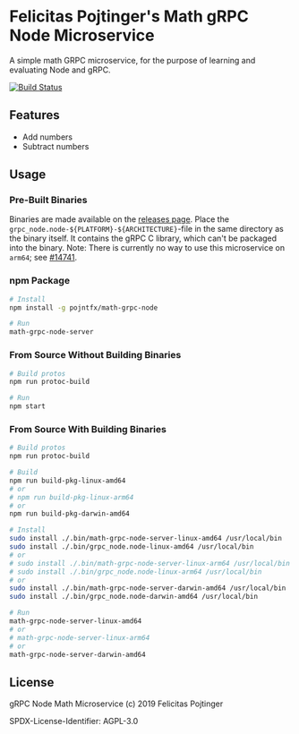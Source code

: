 # Felicitas Pojtinger's Math gRPC Node Microservice

A simple math GRPC microservice, for the purpose of learning and evaluating Node and gRPC.

[![Build Status](https://travis-ci.com/pojntfx/math-grpc-node.svg?branch=master)](https://travis-ci.com/pojntfx/math-grpc-node)

## Features

- Add numbers
- Subtract numbers

## Usage

### Pre-Built Binaries

Binaries are made available on the [releases page](https://github.com/pojntfx/math-grpc-node/releases/latest). Place the `grpc_node.node-${PLATFORM}-${ARCHITECTURE}`-file in the same directory as the binary itself. It contains the gRPC C library, which can't be packaged into the binary. Note: There is currently no way to use this microservice on `arm64`; see [#14741](https://github.com/grpc/grpc/issues/14741).

### npm Package

```bash
# Install
npm install -g pojntfx/math-grpc-node

# Run
math-grpc-node-server
```

### From Source Without Building Binaries

```bash
# Build protos
npm run protoc-build

# Run
npm start
```

### From Source With Building Binaries

```bash
# Build protos
npm run protoc-build

# Build
npm run build-pkg-linux-amd64
# or
# npm run build-pkg-linux-arm64
# or
npm run build-pkg-darwin-amd64

# Install
sudo install ./.bin/math-grpc-node-server-linux-amd64 /usr/local/bin
sudo install ./.bin/grpc_node.node-linux-amd64 /usr/local/bin
# or
# sudo install ./.bin/math-grpc-node-server-linux-arm64 /usr/local/bin
# sudo install ./.bin/grpc_node.node-linux-arm64 /usr/local/bin
# or
sudo install ./.bin/math-grpc-node-server-darwin-amd64 /usr/local/bin
sudo install ./.bin/grpc_node.node-darwin-amd64 /usr/local/bin

# Run
math-grpc-node-server-linux-amd64
# or
# math-grpc-node-server-linux-arm64
# or
math-grpc-node-server-darwin-amd64
```

## License

gRPC Node Math Microservice (c) 2019 Felicitas Pojtinger

SPDX-License-Identifier: AGPL-3.0
